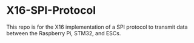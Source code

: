 # X16-SPI-Protocol
This repo is for the X16 implementation of a SPI protocol to transmit data between the Raspberry Pi, STM32, and ESCs. 
